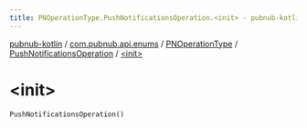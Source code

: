 ```yaml
---
title: PNOperationType.PushNotificationsOperation.<init> - pubnub-kotlin
---
```


[pubnub-kotlin](../../../index.html) / [com.pubnub.api.enums](../../index.html) / [PNOperationType](../index.html) / [PushNotificationsOperation](index.html) / [&lt;init&gt;](./-init-.html)

# &lt;init&gt;

`PushNotificationsOperation()`